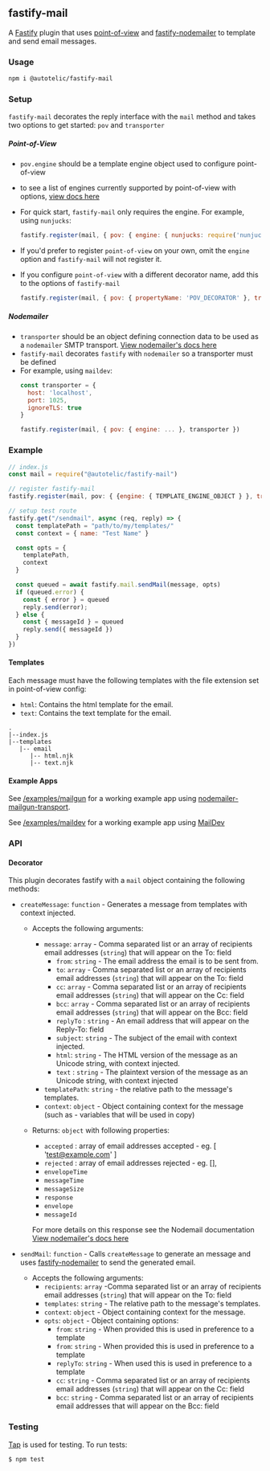 ## fastify-mail

A [Fastify](https://www.fastify.io/) plugin that uses [point-of-view](https://github.com/fastify/point-of-view#readme) and [fastify-nodemailer](https://github.com/lependu/fastify-nodemailer#readme) to template and send email messages.

### Usage

```sh
npm i @autotelic/fastify-mail
```

### Setup

`fastify-mail` decorates the reply interface with the `mail` method and takes two options to get started: `pov` and `transporter`

##### Point-of-View
- `pov.engine` should be a template engine object used to configure point-of-view
- to see a list of engines currently supported by point-of-view with options, [view docs here](https://github.com/fastify/point-of-view/blob/master/index.d.ts)
- For quick start, `fastify-mail` only requires the engine. For example, using `nunjucks`:

  ```js
  fastify.register(mail, { pov: { engine: { nunjucks: require('nunjucks') } }, transporter: ... })
  ```

- If you'd prefer to register `point-of-view` on your own, omit the `engine` option and `fastify-mail` will not register it.
- If you configure `point-of-view` with a different decorator name, add this to the options of `fastify-mail`
  ```js
  fastify.register(mail, { pov: { propertyName: 'POV_DECORATOR' }, transporter: ... })
  ```

##### Nodemailer
- `transporter` should be an object defining connection data to be used as a `nodemailer` SMTP transport. [View nodemailer's docs here](https://nodemailer.com/smtp/)
- `fastify-mail` decorates `fastify` with `nodemailer` so a transporter must be defined
- For example, using `maildev`:
  ```js
  const transporter = {
    host: 'localhost',
    port: 1025,
    ignoreTLS: true
  }

  fastify.register(mail, { pov: { engine: ... }, transporter })
  ```

### Example

```js
// index.js
const mail = require("@autotelic/fastify-mail")

// register fastify-mail
fastify.register(mail, pov: { {engine: { TEMPLATE_ENGINE_OBJECT } }, transporter: { NODEMAILER_TRANSPORTER_OBJECT } })

// setup test route
fastify.get("/sendmail", async (req, reply) => {
  const templatePath = "path/to/my/templates/"
  const context = { name: "Test Name" }

  const opts = {
    templatePath,
    context
  }

  const queued = await fastify.mail.sendMail(message, opts)
  if (queued.error) {
    const { error } = queued
    reply.send(error);
  } else {
    const { messageId } = queued
    reply.send({ messageId })
  }
})
```

#### Templates
Each message must have the following templates with the file extension set in point-of-view config:
  - `html`: Contains the html template for the email.
  - `text`: Contains the text template for the email.

```
.
|--index.js
|--templates
   |-- email
      |-- html.njk
      |-- text.njk
```

#### Example Apps
See [/examples/mailgun](./examples/mailgun) for a working example app using [nodemailer-mailgun-transport](https://github.com/xr0master/mailgun-nodemailer-transport#readme).

See [/examples/maildev](./examples/maildev) for a working example app using [MailDev](https://maildev.github.io/maildev/)

### API

#### Decorator

This plugin decorates fastify with a `mail` object containing the following methods:

- `createMessage`: `function` - Generates a message from templates with context injected. 
  - Accepts the following arguments: 
    - `message`: `array` -  Comma separated list or an array of recipients email addresses (`string`) that will appear on the To: field
        - `from`: `string` - The email address the email is to be sent from.
        - `to`: `array` - Comma separated list or an array of recipients email addresses (`string`) that will appear on the To: field
        - `cc`: `array` - Comma separated list or an array of recipients email addresses (`string`) that will appear on the Cc: field
        - `bcc`: `array` - Comma separated list or an array of recipients email addresses (`string`) that will appear on the Bcc: field
        - `replyTo` : `string` - An email address that will appear on the Reply-To: field
        - `subject`: `string` - The subject of the email with context injected.
        - `html`: `string` - The HTML version of the message as an Unicode string, with context injected.
        - `text` : `string` - The plaintext version of the message as an Unicode string, with context injected
    - `templatePath`: `string` - the relative path to the message's templates.
    - `context`: `object` - Object containing context for the message (such as - variables that will be used in copy)

  - Returns: `object` with following properties:
    - `accepted` : array of email addresses accepted - eg. [ 'test@example.com' ]
    - `rejected` : array of email addresses rejected - eg. [],
    - `envelopeTime`
    - `messageTime` 
    - `messageSize` 
    - `response` 
    - `envelope` 
    - `messageId`

    For more details on this response see the Nodemail documentation [View nodemailer's docs here](https://nodemailer.com/smtp/)


- `sendMail`: `function` - Calls `createMessage` to generate an message and uses [fastify-nodemailer](https://github.com/lependu/fastify-nodemailer) to send the generated email. 
  - Accepts the following arguments: 
    - `recipients`: `array` -Comma separated list or an array of recipients email addresses (`string`) that will appear on the To: field
    - `templates`: `string` - The relative path to the message's templates.
    - `context`: `object` - Object containing context for the message.
    - `opts`: `object` - Object containing options:
      -  `from`: `string` - When provided this is used in preference to a template
      -  `from`: `string` - When provided this is used in preference to a template
      -  `replyTo`: `string` - When used this is used in preference to a template
      -  `cc`: `string` - Comma separated list or an array of recipients email addresses (`string`) that will appear on the Cc: field
      -  `bcc`: `string` - Comma separated list or an array of recipients email addresses that will appear on the Bcc: field

### Testing

[Tap](https://node-tap.org/) is used for testing. To run tests:
```
$ npm test
```